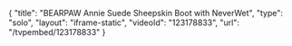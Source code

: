 {
    "title": "BEARPAW Annie Suede Sheepskin Boot with NeverWet",
    "type": "solo",
    "layout": "iframe-static",
    "videoId": "123178833",
    "url": "\/tvpembed\/123178833"
}